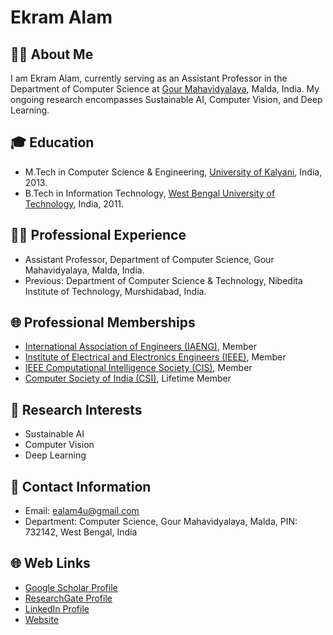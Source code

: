 # Ekram Alam

## 👨‍🏫 About Me
I am Ekram Alam, currently serving as an Assistant Professor in the Department of Computer Science at [Gour Mahavidyalaya](https://gourmaha.ac.in/), Malda, India. My ongoing research encompasses Sustainable AI, Computer Vision, and Deep Learning.

## 🎓 Education
- M.Tech in Computer Science & Engineering, [University of Kalyani](https://klyuniv.ac.in/), India, 2013.
- B.Tech in Information Technology, [West Bengal University of Technology](https://makautwb.ac.in/), India, 2011.

## 👨‍💻 Professional Experience
- Assistant Professor, Department of Computer Science, Gour Mahavidyalaya, Malda, India.
- Previous: Department of Computer Science & Technology, Nibedita Institute of Technology, Murshidabad, India.

## 🌐 Professional Memberships
- [International Association of Engineers (IAENG)](https://www.iaeng.org/), Member
- [Institute of Electrical and Electronics Engineers (IEEE)](https://www.ieee.org/), Member 
- [IEEE Computational Intelligence Society (CIS)](https://cis.ieee.org/), Member
- [Computer Society of India (CSI)](https://csi-india.org/), Lifetime Member

## 🧠 Research Interests
- Sustainable AI
- Computer Vision
- Deep Learning

## 📧 Contact Information
- Email: ealam4u@gmail.com
- Department: Computer Science, Gour Mahavidyalaya, Malda, PIN: 732142, West Bengal, India

## 🌐 Web Links
- [Google Scholar Profile](https://scholar.google.co.in/citations?hl=en&user=1-LNlp4AAAAJ)
- [ResearchGate Profile](https://www.researchgate.net/profile/Ekram-Alam)
- [LinkedIn Profile](https://www.linkedin.com/in/ekramalam/)
- [Website](https://sites.google.com/view/ekram-alam)
